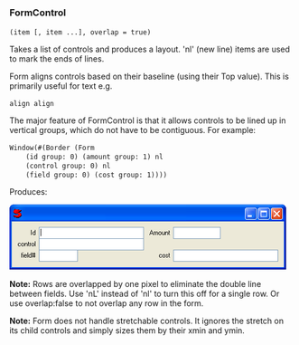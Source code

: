 ### FormControl

``` suneido
(item [, item ...], overlap = true)
```

Takes a list of controls and produces a layout. 'nl' (new line) items are used to mark the ends of lines.

Form aligns controls based on their baseline (using their Top value). This is primarily useful for text e.g.

``` suneido
align align
```

The major feature of FormControl is that it allows controls to be lined up in vertical groups, which do not have to be contiguous.  For example:

``` suneido
Window(#(Border (Form
    (id group: 0) (amount group: 1) nl
    (control group: 0) nl
    (field group: 0) (cost group: 1))))
```

Produces:

![](<../../res/formcontrol.png>)

**Note:** Rows are overlapped by one pixel to eliminate the double line between fields. Use 'nL' instead of 'nl' to turn this off for a single row. Or use overlap:false to not overlap any row in the form.

**Note:** Form does not handle stretchable controls. It ignores the stretch on its child controls and simply sizes them by their xmin and ymin.